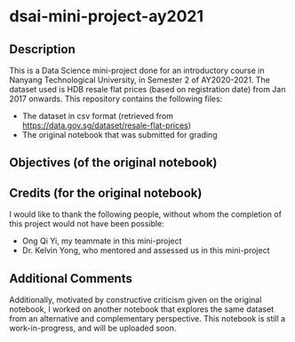# dsai-mini-project-ay2021

## Description
This is a Data Science mini-project done for an introductory course in Nanyang Technological University, in Semester 2 of AY2020-2021.
The dataset used is HDB resale flat prices (based on registration date) from Jan 2017 onwards.
This repository contains the following files:
* The dataset in csv format (retrieved from https://data.gov.sg/dataset/resale-flat-prices)
* The original notebook that was submitted for grading

## Objectives (of the original notebook)

## Credits (for the original notebook)
I would like to thank the following people, without whom the completion of this project would not have been possible:
* Ong Qi Yi, my teammate in this mini-project
* Dr. Kelvin Yong, who mentored and assessed us in this mini-project

## Additional Comments
Additionally, motivated by constructive criticism given on the original notebook, I worked on another notebook that explores the same dataset from an alternative and complementary perspective.
This notebook is still a work-in-progress, and will be uploaded soon.
